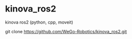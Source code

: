 # kinova_ros2
kinova ros2 (python, cpp, moveit)


git clone https://github.com/WeGo-Robotics/kinova_ros2.git
